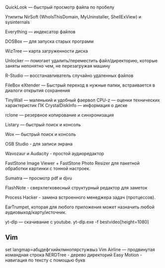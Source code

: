 QuickLook — быстрый просмотр файла по пробелу

Утилиты NirSoft (WhoIsThisDomain, MyUninstaller, ShellExView) и sysinternals

Everything — индексатор файлов

DOSBox — для запуска старых программ

WizTree — карта загруженности диска

Unlocker — помогает удалить/переместить файл/директорию, которые заняты непонятно чем, не перезагружая машину

R-Studio — восстанавливатель случайно удаленных файлов

FileBox eXtender — Быстрый переход в нужные папки, встраивается в диалоги открытия сохранения

TinyWall — маленький и удобный фаервол
CPU-z  —  оценки технических характеристик ПК
CrystalDiskInfo — информация о диске

rclone — резервное копирование и синхронизация

Listary — быстрый поиск и консоль

Wox — быстрый поиск и консоль

OSB Studio - для записи экрана

Wavozaur и Audacity - простой аудиоредактор

FastStone Image Viewer + FastStone Photo Resizer для пакетной обработки картинки с тонной настроек.

Sumatra — просмотр pdf и djvu

FlashNote - сверхлегковесный структурный редактор для заметок

Process Hacker - замена встроенного менеджера задач (протцессов).

EarTrumpet, которая для любого приложения может назначить любой аудиовыход/карту/источник.

yt-dlp — скачивание с youtube. yt-dlp.exe -f bestvideo[height=1080] <id>

## Vim
set langmap=абцдефгхийклмнопярстужвыз
Vim Airline — продвинутая командная строка
NERDTree - дерево директорий
Easy Motion - навигация по тексту с помощью букв
